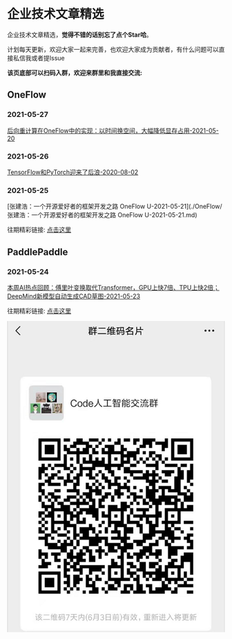 # 企业技术文章精选

企业技术文章精选，**觉得不错的话别忘了点个Star哈**。

计划每天更新，欢迎大家一起来完善，也欢迎大家成为贡献者，有什么问题可以直接私信我或者提Issue

**该页底部可以扫码入群，欢迎来群里和我直接交流:**

## OneFlow

### 2021-05-27

[后向重计算在OneFlow中的实现：以时间换空间，大幅降低显存占用-2021-05-20](./OneFlow/后向重计算在OneFlow中的实现：以时间换空间，大幅降低显存占用-2021-05-20.md)

### 2021-05-26

[TensorFlow和PyTorch迎来了后浪-2020-08-02](./OneFlow/TensorFlow和PyTorch迎来了后浪-2020-08-02.md)

### 2021-05-25

[张建浩：一个开源爱好者的框架开发之路  OneFlow U-2021-05-21](./OneFlow/张建浩：一个开源爱好者的框架开发之路  OneFlow U-2021-05-21.md)

往期精彩链接: [点击这里](./OneFlow)

## PaddlePaddle

### 2021-05-24

[本周AI热点回顾：傅里叶变换取代Transformer，GPU上快7倍、TPU上快2倍；DeepMind新模型自动生成CAD草图-2021-05-23](./PaddlePaddle/本周AI热点回顾：傅里叶变换取代Transformer，GPU上快7倍、TPU上快2倍；DeepMind新模型自动生成CAD草图-2021-05-23.md)

往期精彩链接: [点击这里](./PaddlePaddle)

![](1.png)
